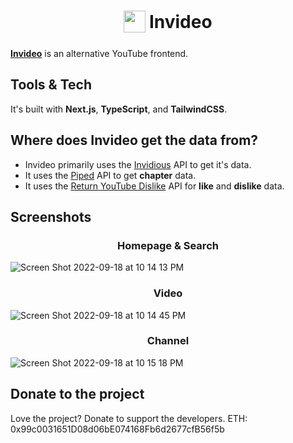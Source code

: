<h1 align="center">
<sub>
<img  src="https://user-images.githubusercontent.com/63752541/190876262-201fee6a-2eb0-4941-95e9-c96ff2b294de.png"
      height="35"
      width="35">
</sub>
Invideo
</h1>

[**Invideo**](https://invideo.vercel.app/) is an alternative YouTube frontend.

## Tools & Tech
It's built with **Next.js**, **TypeScript**, and **TailwindCSS**.

## Where does Invideo get the data from?
- Invideo primarily uses the [Invidious](https://github.com/iv-org/invidious) API to get it's data. 
- It uses the [Piped](https://github.com/TeamPiped/Piped) API to get **chapter** data.
- It uses the [Return YouTube Dislike](https://github.com/Anarios/return-youtube-dislike) API for **like** and **dislike** data.

## Screenshots

<h3 align="center">
Homepage & Search
</h3>

![Screen Shot 2022-09-18 at 10 14 13 PM](https://user-images.githubusercontent.com/63752541/190940056-cb8c7d84-2b04-4a72-b27f-d5f05d47f73d.png)

<h3 align="center">
Video
</h3>

![Screen Shot 2022-09-18 at 10 14 45 PM](https://user-images.githubusercontent.com/63752541/190940103-f60ac4fa-376c-44d6-8754-eae0747b6646.png)

<h3 align="center">
Channel
</h3>

![Screen Shot 2022-09-18 at 10 15 18 PM](https://user-images.githubusercontent.com/63752541/190940108-fbaf2767-d5cf-44a3-81c0-c31f219f427a.png)

## Donate to the project
Love the project? Donate to support the developers.
ETH: 0x99c0031651D08d06bE074168Fb6d2677cfB56f5b
